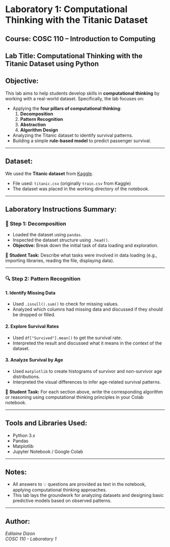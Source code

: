 # Laboratory 1: Computational Thinking with the Titanic Dataset

## Course: COSC 110 – Introduction to Computing  
## Lab Title: Computational Thinking with the Titanic Dataset using Python  
## Objective:
This lab aims to help students develop skills in **computational thinking** by working with a real-world dataset. Specifically, the lab focuses on:

- Applying the **four pillars of computational thinking**:  
  1. **Decomposition**  
  2. **Pattern Recognition**  
  3. **Abstraction**  
  4. **Algorithm Design**
- Analyzing the Titanic dataset to identify survival patterns.
- Building a simple **rule-based model** to predict passenger survival.

---

## Dataset:
We used the **Titanic dataset** from [Kaggle](https://www.kaggle.com/c/titanic/data).  
- File used: `titanic.csv` (originally `train.csv` from Kaggle)
- The dataset was placed in the working directory of the notebook.

---

## Laboratory Instructions Summary:

### 🧩 Step 1: Decomposition
- Loaded the dataset using `pandas`.
- Inspected the dataset structure using `.head()`.
- **Objective:** Break down the initial task of data loading and exploration.

💬 **Student Task:** Describe what tasks were involved in data loading (e.g., importing libraries, reading the file, displaying data).

---

### 🔍 Step 2: Pattern Recognition
#### 1. Identify Missing Data
- Used `.isnull().sum()` to check for missing values.
- Analyzed which columns had missing data and discussed if they should be dropped or filled.

#### 2. Explore Survival Rates
- Used `df["Survived"].mean()` to get the survival rate.
- Interpreted the result and discussed what it means in the context of the dataset.

#### 3. Analyze Survival by Age
- Used `matplotlib` to create histograms of survivor and non-survivor age distributions.
- Interpreted the visual differences to infer age-related survival patterns.

💬 **Student Task:** For each section above, write the corresponding algorithm or reasoning using computational thinking principles in your Colab notebook.

---

## Tools and Libraries Used:
- Python 3.x
- Pandas
- Matplotlib
- Jupyter Notebook / Google Colab

---

## Notes:
- All answers to 💡 questions are provided as text in the notebook, applying computational thinking approaches.
- This lab lays the groundwork for analyzing datasets and designing basic predictive models based on observed patterns.

---

## Author:
*Edilaine Dizon*  
*COSC 110 - Laboratory 1*  

